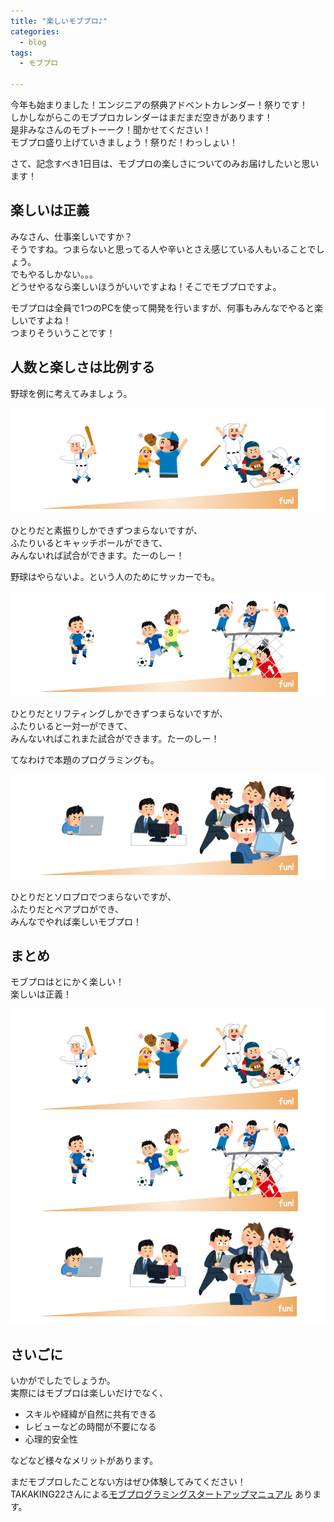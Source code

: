 ```yaml
---
title: "楽しいモブプロ♪"
categories:
  - blog
tags:
  - モブプロ

---
```


今年も始まりました！エンジニアの祭典アドベントカレンダー！祭りです！  
しかしながらこのモブプロカレンダーはまだまだ空きがあります！  
是非みなさんのモブトーーク！聞かせてください！  
モブプロ盛り上げていきましょう！祭りだ！わっしょい！  
  
  
さて、記念すべき1日目は、モブプロの楽しさについてのみお届けしたいと思います！  
  
## 楽しいは正義  
  
みなさん、仕事楽しいですか？  
そうですね。つまらないと思ってる人や辛いとさえ感じている人もいることでしょう。  
でもやるしかない。。。  
どうせやるなら楽しいほうがいいですよね！そこでモブプロですよ。  
  
モブプロは全員で1つのPCを使って開発を行いますが、何事もみんなでやると楽しいですよね！  
つまりそういうことです！  
  
## 人数と楽しさは比例する  
  
野球を例に考えてみましょう。  
  
![モブプロの楽しさを図解するbaseball.png](/assets/images/20171201/3d32cd3a-f017-0346-276f-828c64c341b2.png)  
  
ひとりだと素振りしかできずつまらないですが、  
ふたりいるとキャッチボールができて、  
みんないれば試合ができます。たーのしー！  
  
野球はやらないよ。という人のためにサッカーでも。  
  
![モブプロの楽しさを図解するsoccer.png](/assets/images/20171201/21488468-fac8-ee60-ce87-32b948004dc8.png)  
  
ひとりだとリフティングしかできずつまらないですが、  
ふたりいると一対一ができて、  
みんないればこれまた試合ができます。たーのしー！  
  
てなわけで本題のプログラミングも。  
  
![モブプロの楽しさを図解するpc.png](/assets/images/20171201/bb1e952a-c6db-8ac4-8016-1361db4332c2.png)  
  
ひとりだとソロプロでつまらないですが、  
ふたりだとペアプロができ、  
みんなでやれば楽しいモブプロ！  
  
## まとめ  
  
モブプロはとにかく楽しい！  
楽しいは正義！  
  
![モブプロの楽しさを図解する.png](/assets/images/20171201/4b8d8319-27eb-7de6-d432-ab24786e1adb.png)  
  
  
## さいごに  
  
いかがでしたでしょうか。  
実際にはモブプロは楽しいだけでなく、  
  
- スキルや経緯が自然に共有できる  
- レビューなどの時間が不要になる  
- 心理的安全性  
  
などなど様々なメリットがあります。  
  
まだモブプロしたことない方はぜひ体験してみてください！  
TAKAKING22さんによる[モブプログラミングスタートアップマニュアル](https://speakerdeck.com/takaking22/mob-programming-startup-manual-number-mobprogramming-number-mobupuro) あります。  
